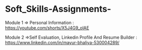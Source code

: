 # Soft_Skills-Assignments-

Module 1
=> Personal Information : https://youtube.com/shorts/X5J4G9_olAE


Module 2
=>Self Evaluation, Linkedin Profile And Resume Builder : https://www.linkedin.com/in/mayur-bhaliya-530004289/
